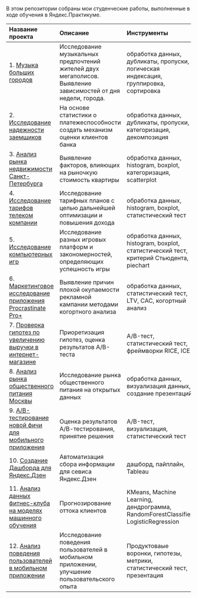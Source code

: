В этом репозитории собраны мои студенческие работы, выполненные в ходе обучения в Яндекс.Практикуме.

| Название проекта  | Описание  | Инструменты| Используемые библиотеки |
|:------------- |:---------------| :-------------| :-------------|
| 1. [Музыка больших городов](https://github.com/ekaterina-singa/Practicum_projects/tree/main/music) | Исследование музыкальных предпочтений жителей двух мегаполисов. Выявление зависимостей от дня недели, города. |     обработка данных, дубликаты, пропуски, логическая индексация, группировка, сортировка | pandas |
| 2. [Исследование надежности заемщиков](https://github.com/ekaterina-singa/Practicum_projects/tree/main/credit_value)     |   На основе статистики о платежеспособности создать механизм оценки клиентов банка   |        обработка данных, дубликаты, пропуски, категоризация, декомпозиция  | pandas, math |
| 3. [Анализ рынка недвижимости Санкт-Петербурга](https://github.com/ekaterina-singa/Practicum_projects/blob/main/real_estate/README.md) | Выявление факторов, влияющих на рыночкую стоимость квартиры  |обработка данных, histogram, boxplot, категоризация, scatterplot        |  pandas, matplotleab, seaborn
| 4. [Исследование тарифов телеком компании](https://github.com/ekaterina-singa/Practicum_projects/tree/main/telecom) | Исследование тарифных планов с целью дальнейшей оптимизации и повышения дохода        |       обработка данных, histogram, boxplot, статистический тест |   pandas, numpy, matplotleab, seaborn, scipy |
| 5. [Исследование компьютерных игр](https://github.com/ekaterina-singa/Practicum_projects/tree/main/games) | Исследование разных игровых платформ и закономерностей, определяющих успешность игры        |   обработка данных, histogram, boxplot, статистический тест, критерий Стьюдента, piechart | pandas, math, numpy, seaborn, matplotlib, scipy |
| 6. [Маркетинговое исследование приложения Procrastinate Pro+](https://github.com/ekaterina-singa/Practicum_projects/tree/main/unit_economics ) |  Выявление причин плохой окупаемости рекламной кампании методами когортного анализа |    обработка данных, статистический тест, LTV, CAC, когортный анализ     |    pandas, numpy, seaborn, matplotlib, datetime    |
| 7. [Проверка гипотез по увеличению выручки в интернет-магазине](https://github.com/ekaterina-singa/Practicum_projects/tree/main/test_hypotesis) |    Приоретизация гипотез, оценка результатов  А/В-теста    | A/B-тест, статистический тест, фреймворки RICE, ICE |       pandas, math, numpy, seaborn, matplotlib, scipy |
| 8. [Анализ рынка общественного питания Москвы](https://github.com/ekaterina-singa/Practicum_projects/tree/main/moscow_rest) |     Исследование рынка общественного питания на открытых данных    | обработка данных, визуализация данных, создание презентаций | pandas, numpy, seaborn, matplotlib |
| 9. [А/В-тестирование новой фичи для мобильного приложения](https://github.com/ekaterina-singa/Practicum_projects/tree/main/ab_test) |    Оценка результатов А/В-тестирования, принятие решения     |      A/B-тест, визуализация, статистический тест | pandas, math, numpy, seaborn, matplotlib, scipy |
| 10. [Создание Дашборда для Яндекс.Дзен](https://github.com/ekaterina-singa/Practicum_projects/tree/main/dzen) |    Автоматизация сбора информации для севиса Яндекс.Дзен    |    дашборд, пайплайн, Tableau    |   pandas, sqlalchemy    |
| 11. [Анализ данных фитнес-клуба на моделях машинного обучения](https://github.com/ekaterina-singa/Practicum_projects/tree/main/fitness) |    Прогнозирование оттока клиентов     |   KMeans, Machine Learning, дендрограмма, RandomForestClassifier, LogisticRegression   |   pandas, numpy, matplotleab, seaborn, scipy, sklearn   |
| 12. [Анализ поведения пользователей в мобильном приложении](https://github.com/ekaterina-singa/Practicum_projects/blob/main/app_users_activity/d_project.ipynb) |       Исследование поведения пользователей в мобильном приложении, улучшение пользовательского опыта|   Продуктоваые воронки, гипотезы, метрики, статистический тест, презентация     |  pandas, numpy, matplotleab, seaborn, scipy, plotly     |
